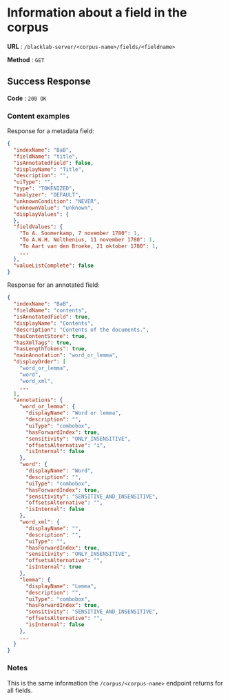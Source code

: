 # Information about a field in the corpus

**URL** : `/blacklab-server/<corpus-name>/fields/<fieldname>`

**Method** : `GET`

## Success Response

**Code** : `200 OK`

### Content examples

Response for a metadata field:

```json
{
  "indexName": "BaB",
  "fieldName": "title",
  "isAnnotatedField": false,
  "displayName": "Title",
  "description": "",
  "uiType": "",
  "type": "TOKENIZED",
  "analyzer": "DEFAULT",
  "unknownCondition": "NEVER",
  "unknownValue": "unknown",
  "displayValues": {
  },
  "fieldValues": {
    "To A. Soomerkamp, 7 november 1780": 1,
    "To A.W.H. Nolthenius, 11 november 1780": 1,
    "To Aart van den Broeke, 21 oktober 1780": 1,
    ...
  },
  "valueListComplete": false
}
```

Response for an annotated field:

```json
{
  "indexName": "BaB",
  "fieldName": "contents",
  "isAnnotatedField": true,
  "displayName": "Contents",
  "description": "Contents of the documents.",
  "hasContentStore": true,
  "hasXmlTags": true,
  "hasLengthTokens": true,
  "mainAnnotation": "word_or_lemma",
  "displayOrder": [
    "word_or_lemma",
    "word",
    "word_xml",
    ...
  ],
  "annotations": {
    "word_or_lemma": {
      "displayName": "Word or lemma",
      "description": "",
      "uiType": "combobox",
      "hasForwardIndex": true,
      "sensitivity": "ONLY_INSENSITIVE",
      "offsetsAlternative": "i",
      "isInternal": false
    },
    "word": {
      "displayName": "Word",
      "description": "",
      "uiType": "combobox",
      "hasForwardIndex": true,
      "sensitivity": "SENSITIVE_AND_INSENSITIVE",
      "offsetsAlternative": "",
      "isInternal": false
    },
    "word_xml": {
      "displayName": "",
      "description": "",
      "uiType": "",
      "hasForwardIndex": true,
      "sensitivity": "ONLY_INSENSITIVE",
      "offsetsAlternative": "",
      "isInternal": true
    },
    "lemma": {
      "displayName": "Lemma",
      "description": "",
      "uiType": "combobox",
      "hasForwardIndex": true,
      "sensitivity": "SENSITIVE_AND_INSENSITIVE",
      "offsetsAlternative": "",
      "isInternal": false
    },
    ...
  }
}
```

### Notes

This is the same information the `/corpus/<corpus-name>` endpoint returns for all fields.
